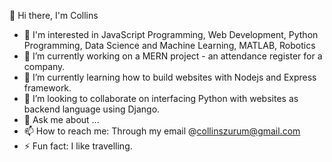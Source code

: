 👋 Hi there, I'm Collins

<!--
**okaforcollins/okaforcollins** is a ✨ _special_ ✨ repository because its `README.md` (this file) appears on your GitHub profile.

Here are some ideas to get you started:-->

- :eyes: I'm interested in JavaScript Programming, Web Development, Python Programming, Data Science and Machine Learning, MATLAB, Robotics 
- 🔭 I’m currently working on a MERN project - an attendance register for a company.
- 🌱 I’m currently learning how to build websites with Nodejs and Express framework.
- 👯 I’m looking to collaborate on interfacing Python with websites as backend language using Django.
- 💬 Ask me about ...
- 📫 How to reach me: Through my email @collinszurum@gmail.com
- ⚡ Fun fact: I like travelling.

